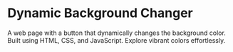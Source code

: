 # Dynamic Background Changer
 A web page with a button that dynamically changes the background color. Built using HTML, CSS, and JavaScript. Explore vibrant colors effortlessly.
